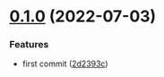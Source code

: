 # [0.1.0](https://github.com/ChibiBlasphem/themthem/compare/v0.0.0...v0.1.0) (2022-07-03)


### Features

* first commit ([2d2393c](https://github.com/ChibiBlasphem/themthem/commit/2d2393c8502ea951d6583b270a80c06b01fd9cdd))
